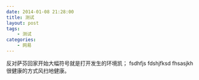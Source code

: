 ```yaml
---
date: 2014-01-08 21:28:00
title: 测试
layout: post
tags:
    - 测试
categories:
    - 网易
---
```

反对萨芬回家开始大幅符号就是打开发生的环境凯；
fsdhfjs fdshjfksd fhsasjkh很健康的方式风扫地健康。
